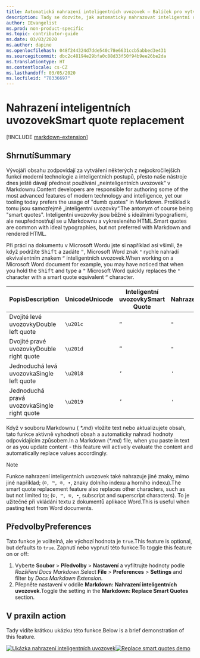 ```yaml
---
title: Automatická nahrazení inteligentních uvozovek – Balíček pro vytváření obsahu na webu Docs
description: Tady se dozvíte, jak automaticky nahrazovat inteligentní uvozovky s Balíčkem pro vytváření obsahu na webu Docs (rozšíření pro Visual Studio Code).
author: IEvangelist
ms.prod: non-product-specific
ms.topic: contributor-guide
ms.date: 03/03/2020
ms.author: dapine
ms.openlocfilehash: 048f244324d7dde540c78e6631ccb5abbed3e431
ms.sourcegitcommit: dbc2c48194e29bfa0c88d33f50f94b9ee26be2da
ms.translationtype: HT
ms.contentlocale: cs-CZ
ms.lasthandoff: 03/05/2020
ms.locfileid: "78336697"
---
```

# <a name="smart-quote-replacement"></a><span data-ttu-id="659a3-103">Nahrazení inteligentních uvozovek</span><span class="sxs-lookup"><span data-stu-id="659a3-103">Smart quote replacement</span></span>

[!INCLUDE [markdown-extension](includes/markdown-extension.md)]

## <a name="summary"></a><span data-ttu-id="659a3-104">Shrnutí</span><span class="sxs-lookup"><span data-stu-id="659a3-104">Summary</span></span>

<span data-ttu-id="659a3-105">Vývojáři obsahu zodpovídají za vytváření některých z nejpokročilejších funkcí moderní technologie a inteligentních postupů, přesto naše nástroje dnes ještě dávají přednost používání „neinteligentních uvozovek“ v Markdownu.</span><span class="sxs-lookup"><span data-stu-id="659a3-105">Content developers are responsible for authoring some of the most advanced features of modern technology and intelligence, yet our tooling today prefers the usage of "dumb quotes" in Markdown.</span></span> <span data-ttu-id="659a3-106">Protiklad k tomu jsou samozřejmě „inteligentní uvozovky“.</span><span class="sxs-lookup"><span data-stu-id="659a3-106">The antonym of course being "smart quotes".</span></span> <span data-ttu-id="659a3-107">Inteligentní uvozovky jsou běžné s ideálními typografiemi, ale neupřednostňují se u Markdownu a vykresleného HTML.</span><span class="sxs-lookup"><span data-stu-id="659a3-107">Smart quotes are common with ideal typographies, but not preferred with Markdown and rendered HTML.</span></span>

<span data-ttu-id="659a3-108">Při práci na dokumentu v Microsoft Wordu jste si například asi všimli, že když podržíte <kbd>Shift</kbd> a zadáte <kbd>"</kbd>, Microsoft Word znak `"` rychle nahradí ekvivalentním znakem `“` inteligentních uvozovek.</span><span class="sxs-lookup"><span data-stu-id="659a3-108">When working on a Microsoft Word document for example, you may have noticed that when you hold the <kbd>Shift</kbd> and type a <kbd>"</kbd> Microsoft Word quickly replaces the `"` character with a smart quote equivalent `“` character.</span></span>

| <span data-ttu-id="659a3-109">Popis</span><span class="sxs-lookup"><span data-stu-id="659a3-109">Description</span></span>        | <span data-ttu-id="659a3-110">Unicode</span><span class="sxs-lookup"><span data-stu-id="659a3-110">Unicode</span></span>  | <span data-ttu-id="659a3-111">Inteligentní uvozovky</span><span class="sxs-lookup"><span data-stu-id="659a3-111">Smart Quote</span></span> | <span data-ttu-id="659a3-112">Nahrazení</span><span class="sxs-lookup"><span data-stu-id="659a3-112">Replacement</span></span> |
|--------------------|----------|-------------|-------------|
| <span data-ttu-id="659a3-113">Dvojité levé uvozovky</span><span class="sxs-lookup"><span data-stu-id="659a3-113">Double left quote</span></span>  | `\u201c` | `“`         | `"`         |
| <span data-ttu-id="659a3-114">Dvojité pravé uvozovky</span><span class="sxs-lookup"><span data-stu-id="659a3-114">Double right quote</span></span> | `\u201d` | `”`         | `"`         |
| <span data-ttu-id="659a3-115">Jednoduchá levá uvozovka</span><span class="sxs-lookup"><span data-stu-id="659a3-115">Single left quote</span></span>  | `\u2018` | `‘`         | `'`         |
| <span data-ttu-id="659a3-116">Jednoduchá pravá uvozovka</span><span class="sxs-lookup"><span data-stu-id="659a3-116">Single right quote</span></span> | `\u2019` | `’`         | `'`         |

<span data-ttu-id="659a3-117">Když v souboru Markdownu ( *\*.md*) vložíte text nebo aktualizujete obsah, tato funkce aktivně vyhodnotí obsah a automaticky nahradí hodnoty odpovídajícím způsobem.</span><span class="sxs-lookup"><span data-stu-id="659a3-117">In a Markdown (*\*.md*) file, when you paste in text or as you update content - this feature will actively evaluate the content and automatically replace values accordingly.</span></span>

> [!NOTE]
> <span data-ttu-id="659a3-118">Funkce nahrazení inteligentních uvozovek také nahrazuje jiné znaky, mimo jiné například; (`©, ™, ®, •`, znaky dolního indexu a horního indexu).</span><span class="sxs-lookup"><span data-stu-id="659a3-118">The smart quote replacement feature also replaces other characters, such as but not limited to; (`©, ™, ®, •`, subscript and superscript characters).</span></span> <span data-ttu-id="659a3-119">To je užitečné při vkládání textu z dokumentů aplikace Word.</span><span class="sxs-lookup"><span data-stu-id="659a3-119">This is useful when pasting text from Word documents.</span></span>

## <a name="preferences"></a><span data-ttu-id="659a3-120">Předvolby</span><span class="sxs-lookup"><span data-stu-id="659a3-120">Preferences</span></span>

<span data-ttu-id="659a3-121">Tato funkce je volitelná, ale výchozí hodnota je `true`.</span><span class="sxs-lookup"><span data-stu-id="659a3-121">This feature is optional, but defaults to `true`.</span></span> <span data-ttu-id="659a3-122">Zapnutí nebo vypnutí této funkce:</span><span class="sxs-lookup"><span data-stu-id="659a3-122">To toggle this feature on or off:</span></span>

1. <span data-ttu-id="659a3-123">Vyberte **Soubor** > **Předvolby** > **Nastavení** a vyfiltrujte hodnoty podle *Rozšíření Docs Markdown*.</span><span class="sxs-lookup"><span data-stu-id="659a3-123">Select **File** > **Preferences** > **Settings** and filter by *Docs Markdown Extension*.</span></span>
1. <span data-ttu-id="659a3-124">Přepněte nastavení v oddíle **Markdown: Nahrazení inteligentních uvozovek**.</span><span class="sxs-lookup"><span data-stu-id="659a3-124">Toggle the setting in the **Markdown: Replace Smart Quotes** section.</span></span>

## <a name="in-action"></a><span data-ttu-id="659a3-125">V praxi</span><span class="sxs-lookup"><span data-stu-id="659a3-125">In action</span></span>

<span data-ttu-id="659a3-126">Tady vidíte krátkou ukázku této funkce.</span><span class="sxs-lookup"><span data-stu-id="659a3-126">Below is a brief demonstration of this feature.</span></span>

<span data-ttu-id="659a3-127">[![Ukázka nahrazení inteligentních uvozovek](media/replace-smart-quotes.gif)](media/replace-smart-quotes.gif#lightbox)</span><span class="sxs-lookup"><span data-stu-id="659a3-127">[![Replace smart quotes demo](media/replace-smart-quotes.gif)](media/replace-smart-quotes.gif#lightbox)</span></span>
